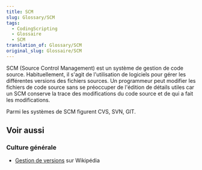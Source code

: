 ```yaml
---
title: SCM
slug: Glossary/SCM
tags:
  - CodingScripting
  - Glossaire
  - SCM
translation_of: Glossary/SCM
original_slug: Glossaire/SCM
---
```

SCM (Source Control Management) est un système de gestion de code source. Habituellement, il s'agit de l'utilisation de logiciels pour gérer les différentes versions des fichiers sources. Un programmeur peut modifier les fichiers de code source sans se préoccuper de l'édition de détails utiles car un SCM conserve la trace des modifications du code source et de qui a fait les modifications.

Parmi les systèmes de SCM figurent CVS, SVN, GIT.

## Voir aussi

### Culture générale

- [Gestion de versions](https://fr.wikipedia.org/wiki/Gestion_de_versions) sur Wikipédia
